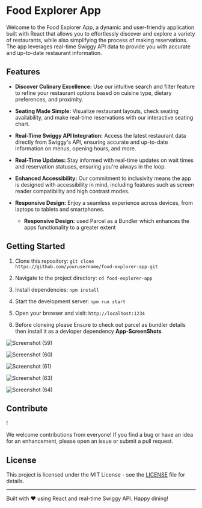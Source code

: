 # Food Explorer App

Welcome to the Food Explorer App, a dynamic and user-friendly application built with React that allows you to effortlessly discover and explore a variety of restaurants, while also simplifying the process of making reservations. The app leverages real-time Swiggy API data to provide you with accurate and up-to-date restaurant information.

## Features

- **Discover Culinary Excellence:** Use our intuitive search and filter feature to refine your restaurant options based on cuisine type, dietary preferences, and proximity.

- **Seating Made Simple:** Visualize restaurant layouts, check seating availability, and make real-time reservations with our interactive seating chart.

- **Real-Time Swiggy API Integration:** Access the latest restaurant data directly from Swiggy's API, ensuring accurate and up-to-date information on menus, opening hours, and more.

- **Real-Time Updates:** Stay informed with real-time updates on wait times and reservation statuses, ensuring you're always in the loop.

- **Enhanced Accessibility:** Our commitment to inclusivity means the app is designed with accessibility in mind, including features such as screen reader compatibility and high contrast modes.

- **Responsive Design:** Enjoy a seamless experience across devices, from laptops to tablets and smartphones.

  - **Responsive Design:** used Parcel as a Bundler which enhances the apps functionality to a greater extent


## Getting Started

1. Clone this repository: `git clone https://github.com/yourusername/food-explorer-app.git`

2. Navigate to the project directory: `cd food-explorer-app`

3. Install dependencies: `npm install`

4. Start the development server: `npm run start`

5. Open your browser and visit: `http://localhost:1234`
  
7. Before cloneing please Ensure to check out parcel as bundler details then install it as a devloper dependency
**App-ScreenShots**

![Screenshot (59)](https://github.com/Usee1234/Food-app/assets/94893243/208e0801-3aaa-4581-bdfd-4cf9b6173227)



![Screenshot (60)](https://github.com/Usee1234/Food-app/assets/94893243/08cc13d7-597a-4509-9b12-4c506f789e1f)



![Screenshot (61)](https://github.com/Usee1234/Food-app/assets/94893243/a5754a17-51d0-4786-afe7-c4b76cf5af86)



![Screenshot (63)](https://github.com/Usee1234/Food-app/assets/94893243/06eb2a2d-a8be-4f0b-9de6-4170f93c3e0d)



![Screenshot (64)](https://github.com/Usee1234/Food-app/assets/94893243/009d45b9-a43c-458b-bacb-9427704acf28)

## Contribute
!

We welcome contributions from everyone! If you find a bug or have an idea for an enhancement, please open an issue or submit a pull request.

## License

This project is licensed under the MIT License - see the [LICENSE](LICENSE) file for details.

---

Built with ❤️ using React and real-time Swiggy API. Happy dining!




